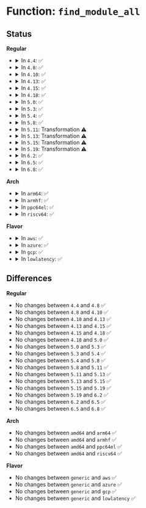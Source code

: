 # Function: <code>find_module_all</code>

## Status
<b>Regular</b>
<ul>
<li>
<details>
<summary>In <code>4.4</code>: ✅</summary>

```c
struct module *find_module_all(const char *name, size_t len, bool even_unformed);
```

**Collision:** Unique Static

**Inline:** No

**Transformation:** False

**Instances:**

```
In kernel/module.c (ffffffff81105020)
Location: kernel/module.c:588
Inline: False
Direct callers:
  - kernel/module.c:find_module
  - kernel/module.c:finished_loading
  - kernel/module.c:load_module
  - kernel/module.c:module_kallsyms_lookup_name
```
**Symbols:**

```
ffffffff81105020-ffffffff811050ab: find_module_all (STB_LOCAL)
```
</details>
</li>
<li>
<details>
<summary>In <code>4.8</code>: ✅</summary>

```c
struct module *find_module_all(const char *name, size_t len, bool even_unformed);
```

**Collision:** Unique Static

**Inline:** No

**Transformation:** False

**Instances:**

```
In kernel/module.c (ffffffff8110c900)
Location: kernel/module.c:590
Inline: False
Direct callers:
  - kernel/module.c:module_kallsyms_lookup_name
  - kernel/module.c:load_module
  - kernel/module.c:finished_loading
  - kernel/module.c:find_module
```
**Symbols:**

```
ffffffff8110c900-ffffffff8110c98b: find_module_all (STB_LOCAL)
```
</details>
</li>
<li>
<details>
<summary>In <code>4.10</code>: ✅</summary>

```c
struct module *find_module_all(const char *name, size_t len, bool even_unformed);
```

**Collision:** Unique Static

**Inline:** No

**Transformation:** False

**Instances:**

```
In kernel/module.c (ffffffff81114340)
Location: kernel/module.c:593
Inline: False
Direct callers:
  - kernel/module.c:module_kallsyms_lookup_name
  - kernel/module.c:load_module
  - kernel/module.c:finished_loading
  - kernel/module.c:find_module
```
**Symbols:**

```
ffffffff81114340-ffffffff811143cb: find_module_all (STB_LOCAL)
```
</details>
</li>
<li>
<details>
<summary>In <code>4.13</code>: ✅</summary>

```c
struct module *find_module_all(const char *name, size_t len, bool even_unformed);
```

**Collision:** Unique Static

**Inline:** No

**Transformation:** False

**Instances:**

```
In kernel/module.c (ffffffff81115140)
Location: kernel/module.c:597
Inline: False
Direct callers:
  - kernel/module.c:module_kallsyms_lookup_name
  - kernel/module.c:load_module
  - kernel/module.c:finished_loading
  - kernel/module.c:find_module
```
**Symbols:**

```
ffffffff81115140-ffffffff811151cb: find_module_all (STB_LOCAL)
```
</details>
</li>
<li>
<details>
<summary>In <code>4.15</code>: ✅</summary>

```c
struct module *find_module_all(const char *name, size_t len, bool even_unformed);
```

**Collision:** Unique Static

**Inline:** No

**Transformation:** False

**Instances:**

```
In kernel/module.c (ffffffff811206e0)
Location: kernel/module.c:607
Inline: False
Direct callers:
  - kernel/module.c:module_kallsyms_lookup_name
  - kernel/module.c:load_module
  - kernel/module.c:finished_loading
  - kernel/module.c:find_module
```
**Symbols:**

```
ffffffff811206e0-ffffffff8112076b: find_module_all (STB_LOCAL)
```
</details>
</li>
<li>
<details>
<summary>In <code>4.18</code>: ✅</summary>

```c
struct module *find_module_all(const char *name, size_t len, bool even_unformed);
```

**Collision:** Unique Static

**Inline:** No

**Transformation:** False

**Instances:**

```
In kernel/module.c (ffffffff8112e160)
Location: kernel/module.c:606
Inline: False
Direct callers:
  - kernel/module.c:module_kallsyms_lookup_name
  - kernel/module.c:load_module
  - kernel/module.c:finished_loading
  - kernel/module.c:find_module
```
**Symbols:**

```
ffffffff8112e160-ffffffff8112e1eb: find_module_all (STB_LOCAL)
```
</details>
</li>
<li>
<details>
<summary>In <code>5.0</code>: ✅</summary>

```c
struct module *find_module_all(const char *name, size_t len, bool even_unformed);
```

**Collision:** Unique Static

**Inline:** No

**Transformation:** False

**Instances:**

```
In kernel/module.c (ffffffff81139a60)
Location: kernel/module.c:607
Inline: False
Direct callers:
  - kernel/module.c:module_kallsyms_lookup_name
  - kernel/module.c:load_module
  - kernel/module.c:finished_loading
  - kernel/module.c:find_module
```
**Symbols:**

```
ffffffff81139a60-ffffffff81139aeb: find_module_all (STB_LOCAL)
```
</details>
</li>
<li>
<details>
<summary>In <code>5.3</code>: ✅</summary>

```c
struct module *find_module_all(const char *name, size_t len, bool even_unformed);
```

**Collision:** Unique Static

**Inline:** No

**Transformation:** False

**Instances:**

```
In kernel/module.c (ffffffff81145120)
Location: kernel/module.c:603
Inline: False
Direct callers:
  - kernel/module.c:module_kallsyms_lookup_name
  - kernel/module.c:load_module
  - kernel/module.c:finished_loading
  - kernel/module.c:find_module
```
**Symbols:**

```
ffffffff81145120-ffffffff811451b0: find_module_all (STB_LOCAL)
```
</details>
</li>
<li>
<details>
<summary>In <code>5.4</code>: ✅</summary>

```c
struct module *find_module_all(const char *name, size_t len, bool even_unformed);
```

**Collision:** Unique Static

**Inline:** No

**Transformation:** False

**Instances:**

```
In kernel/module.c (ffffffff81150c30)
Location: kernel/module.c:614
Inline: False
Direct callers:
  - kernel/module.c:module_kallsyms_lookup_name
  - kernel/module.c:load_module
  - kernel/module.c:finished_loading
  - kernel/module.c:find_module
```
**Symbols:**

```
ffffffff81150c30-ffffffff81150cc0: find_module_all (STB_LOCAL)
```
</details>
</li>
<li>
<details>
<summary>In <code>5.8</code>: ✅</summary>

```c
struct module *find_module_all(const char *name, size_t len, bool even_unformed);
```

**Collision:** Unique Static

**Inline:** No

**Transformation:** False

**Instances:**

```
In kernel/module.c (ffffffff81161180)
Location: kernel/module.c:617
Inline: False
Direct callers:
  - kernel/module.c:module_kallsyms_lookup_name
  - kernel/module.c:add_unformed_module
  - kernel/module.c:finished_loading
  - kernel/module.c:find_module
```
**Symbols:**

```
ffffffff81161180-ffffffff81161210: find_module_all (STB_LOCAL)
```
</details>
</li>
<li>
<details>
<summary>In <code>5.11</code>: Transformation ⚠️</summary>

```c
struct module *find_module_all(const char *name, size_t len, bool even_unformed);
```

**Collision:** Unique Static

**Inline:** No

**Transformation:** True

**Instances:**

```
In kernel/module.c (0)
Location: kernel/module.c:653
Inline: False
Direct callers:
  - kernel/module.c:module_kallsyms_lookup_name
  - kernel/module.c:add_unformed_module
  - kernel/module.c:finished_loading
  - kernel/module.c:find_module
```
**Symbols:**

```
ffffffff8115cff0-ffffffff8115d093: find_module_all (STB_LOCAL)
ffffffff81be3e3d-ffffffff81be3e55: find_module_all.cold (STB_LOCAL)
```
</details>
</li>
<li>
<details>
<summary>In <code>5.13</code>: Transformation ⚠️</summary>

```c
struct module *find_module_all(const char *name, size_t len, bool even_unformed);
```

**Collision:** Unique Static

**Inline:** No

**Transformation:** True

**Instances:**

```
In kernel/module.c (0)
Location: kernel/module.c:560
Inline: False
Direct callers:
  - kernel/module.c:module_kallsyms_lookup_name
  - kernel/module.c:add_unformed_module
  - kernel/module.c:finished_loading
  - kernel/module.c:find_module
```
**Symbols:**

```
ffffffff8115e1e0-ffffffff8115e283: find_module_all (STB_LOCAL)
ffffffff81bd5d57-ffffffff81bd5d6f: find_module_all.cold (STB_LOCAL)
```
</details>
</li>
<li>
<details>
<summary>In <code>5.15</code>: Transformation ⚠️</summary>

```c
struct module *find_module_all(const char *name, size_t len, bool even_unformed);
```

**Collision:** Unique Static

**Inline:** No

**Transformation:** True

**Instances:**

```
In kernel/module.c (0)
Location: kernel/module.c:561
Inline: False
Direct callers:
  - kernel/module.c:module_kallsyms_lookup_name
  - kernel/module.c:add_unformed_module
  - kernel/module.c:finished_loading
  - kernel/module.c:find_module
```
**Symbols:**

```
ffffffff81183460-ffffffff81183503: find_module_all (STB_LOCAL)
ffffffff81cb23cb-ffffffff81cb23e3: find_module_all.cold (STB_LOCAL)
```
</details>
</li>
<li>
<details>
<summary>In <code>5.19</code>: Transformation ⚠️</summary>

```c
struct module *find_module_all(const char *name, size_t len, bool even_unformed);
```

**Collision:** Unique Global

**Inline:** No

**Transformation:** True

**Instances:**

```
In kernel/module/main.c (0)
Location: kernel/module/main.c:341
Inline: False
Direct callers:
  - kernel/module/main.c:add_unformed_module
  - kernel/module/main.c:finished_loading
  - kernel/module/main.c:find_module
  - kernel/module/kallsyms.c:module_kallsyms_lookup_name
```
**Symbols:**

```
ffffffff81e617f9-ffffffff81e61811: find_module_all.cold (STB_LOCAL)
ffffffff8118d910-ffffffff8118d9c6: find_module_all (STB_GLOBAL)
```
</details>
</li>
<li>
<details>
<summary>In <code>6.2</code>: ✅</summary>

```c
struct module *find_module_all(const char *name, size_t len, bool even_unformed);
```

**Collision:** Unique Global

**Inline:** No

**Transformation:** False

**Instances:**

```
In kernel/module/main.c (ffffffff811ca3a0)
Location: kernel/module/main.c:339
Inline: False
Direct callers:
  - kernel/module/main.c:add_unformed_module
  - kernel/module/main.c:add_unformed_module
  - kernel/module/main.c:finished_loading
  - kernel/module/main.c:find_module
  - kernel/module/kallsyms.c:module_kallsyms_lookup_name
```
**Symbols:**

```
ffffffff811ca3a0-ffffffff811ca466: find_module_all (STB_GLOBAL)
```
</details>
</li>
<li>
<details>
<summary>In <code>6.5</code>: ✅</summary>

```c
struct module *find_module_all(const char *name, size_t len, bool even_unformed);
```

**Collision:** Unique Global

**Inline:** No

**Transformation:** False

**Instances:**

```
In kernel/module/main.c (ffffffff811dd540)
Location: kernel/module/main.c:346
Inline: False
Direct callers:
  - kernel/module/main.c:finished_loading
  - kernel/module/main.c:find_module
  - kernel/module/kallsyms.c:module_kallsyms_lookup_name
```
**Symbols:**

```
ffffffff811dd540-ffffffff811dd61a: find_module_all (STB_GLOBAL)
```
</details>
</li>
<li>
<details>
<summary>In <code>6.8</code>: ✅</summary>

```c
struct module *find_module_all(const char *name, size_t len, bool even_unformed);
```

**Collision:** Unique Global

**Inline:** No

**Transformation:** False

**Instances:**

```
In kernel/module/main.c (ffffffff811f3240)
Location: kernel/module/main.c:346
Inline: False
Direct callers:
  - kernel/module/main.c:finished_loading
  - kernel/module/main.c:find_module
  - kernel/module/kallsyms.c:module_kallsyms_lookup_name
```
**Symbols:**

```
ffffffff811f3240-ffffffff811f331a: find_module_all (STB_GLOBAL)
```
</details>
</li>
</ul>
<b>Arch</b>
<ul>
<li>
<details>
<summary>In <code>arm64</code>: ✅</summary>

```c
struct module *find_module_all(const char *name, size_t len, bool even_unformed);
```

**Collision:** Unique Static

**Inline:** No

**Transformation:** False

**Instances:**

```
In kernel/module.c (ffff8000101bfa30)
Location: kernel/module.c:614
Inline: False
Direct callers:
  - kernel/module.c:module_kallsyms_lookup_name
  - kernel/module.c:load_module
  - kernel/module.c:finished_loading
  - kernel/module.c:find_module
```
**Symbols:**

```
ffff8000101bfa30-ffff8000101bfaf0: find_module_all (STB_LOCAL)
```
</details>
</li>
<li>
<details>
<summary>In <code>armhf</code>: ✅</summary>

```c
struct module *find_module_all(const char *name, size_t len, bool even_unformed);
```

**Collision:** Unique Static

**Inline:** No

**Transformation:** False

**Instances:**

```
In kernel/module.c (c04071e8)
Location: kernel/module.c:614
Inline: False
Direct callers:
  - kernel/module.c:module_kallsyms_lookup_name
  - kernel/module.c:load_module
  - kernel/module.c:finished_loading
  - kernel/module.c:find_module
```
**Symbols:**

```
c04071e8-c0407288: find_module_all (STB_LOCAL)
```
</details>
</li>
<li>
<details>
<summary>In <code>ppc64el</code>: ✅</summary>

```c
struct module *find_module_all(const char *name, size_t len, bool even_unformed);
```

**Collision:** Unique Static

**Inline:** No

**Transformation:** False

**Instances:**

```
In kernel/module.c (c0000000002253b0)
Location: kernel/module.c:614
Inline: False
Direct callers:
  - kernel/module.c:module_kallsyms_lookup_name
  - kernel/module.c:load_module
  - kernel/module.c:finished_loading
  - kernel/module.c:find_module
```
**Symbols:**

```
c0000000002253b0-c0000000002254c0: find_module_all (STB_LOCAL)
```
</details>
</li>
<li>
<details>
<summary>In <code>riscv64</code>: ✅</summary>

```c
struct module *find_module_all(const char *name, size_t len, bool even_unformed);
```

**Collision:** Unique Static

**Inline:** No

**Transformation:** False

**Instances:**

```
In kernel/module.c (ffffffe000141ee2)
Location: kernel/module.c:614
Inline: False
Direct callers:
  - kernel/module.c:module_kallsyms_lookup_name
  - kernel/module.c:load_module
  - kernel/module.c:finished_loading
  - kernel/module.c:find_module
```
**Symbols:**

```
ffffffe000141ee2-ffffffe000141f76: find_module_all (STB_LOCAL)
```
</details>
</li>
</ul>
<b>Flavor</b>
<ul>
<li>
<details>
<summary>In <code>aws</code>: ✅</summary>

```c
struct module *find_module_all(const char *name, size_t len, bool even_unformed);
```

**Collision:** Unique Static

**Inline:** No

**Transformation:** False

**Instances:**

```
In kernel/module.c (ffffffff81149250)
Location: kernel/module.c:614
Inline: False
Direct callers:
  - kernel/module.c:module_kallsyms_lookup_name
  - kernel/module.c:load_module
  - kernel/module.c:finished_loading
  - kernel/module.c:find_module
```
**Symbols:**

```
ffffffff81149250-ffffffff811492e0: find_module_all (STB_LOCAL)
```
</details>
</li>
<li>
<details>
<summary>In <code>azure</code>: ✅</summary>

```c
struct module *find_module_all(const char *name, size_t len, bool even_unformed);
```

**Collision:** Unique Static

**Inline:** No

**Transformation:** False

**Instances:**

```
In kernel/module.c (ffffffff8113c500)
Location: kernel/module.c:614
Inline: False
Direct callers:
  - kernel/module.c:module_kallsyms_lookup_name
  - kernel/module.c:load_module
  - kernel/module.c:finished_loading
  - kernel/module.c:find_module
```
**Symbols:**

```
ffffffff8113c500-ffffffff8113c590: find_module_all (STB_LOCAL)
```
</details>
</li>
<li>
<details>
<summary>In <code>gcp</code>: ✅</summary>

```c
struct module *find_module_all(const char *name, size_t len, bool even_unformed);
```

**Collision:** Unique Static

**Inline:** No

**Transformation:** False

**Instances:**

```
In kernel/module.c (ffffffff81147100)
Location: kernel/module.c:614
Inline: False
Direct callers:
  - kernel/module.c:module_kallsyms_lookup_name
  - kernel/module.c:load_module
  - kernel/module.c:finished_loading
  - kernel/module.c:find_module
```
**Symbols:**

```
ffffffff81147100-ffffffff81147190: find_module_all (STB_LOCAL)
```
</details>
</li>
<li>
<details>
<summary>In <code>lowlatency</code>: ✅</summary>

```c
struct module *find_module_all(const char *name, size_t len, bool even_unformed);
```

**Collision:** Unique Static

**Inline:** No

**Transformation:** False

**Instances:**

```
In kernel/module.c (ffffffff81153d10)
Location: kernel/module.c:614
Inline: False
Direct callers:
  - kernel/module.c:module_kallsyms_lookup_name
  - kernel/module.c:load_module
  - kernel/module.c:finished_loading
  - kernel/module.c:find_module
```
**Symbols:**

```
ffffffff81153d10-ffffffff81153da0: find_module_all (STB_LOCAL)
```
</details>
</li>
</ul>

## Differences
<b>Regular</b>
<ul>
<li>
No changes between <code>4.4</code> and <code>4.8</code> ✅
</li>
<li>
No changes between <code>4.8</code> and <code>4.10</code> ✅
</li>
<li>
No changes between <code>4.10</code> and <code>4.13</code> ✅
</li>
<li>
No changes between <code>4.13</code> and <code>4.15</code> ✅
</li>
<li>
No changes between <code>4.15</code> and <code>4.18</code> ✅
</li>
<li>
No changes between <code>4.18</code> and <code>5.0</code> ✅
</li>
<li>
No changes between <code>5.0</code> and <code>5.3</code> ✅
</li>
<li>
No changes between <code>5.3</code> and <code>5.4</code> ✅
</li>
<li>
No changes between <code>5.4</code> and <code>5.8</code> ✅
</li>
<li>
No changes between <code>5.8</code> and <code>5.11</code> ✅
</li>
<li>
No changes between <code>5.11</code> and <code>5.13</code> ✅
</li>
<li>
No changes between <code>5.13</code> and <code>5.15</code> ✅
</li>
<li>
No changes between <code>5.15</code> and <code>5.19</code> ✅
</li>
<li>
No changes between <code>5.19</code> and <code>6.2</code> ✅
</li>
<li>
No changes between <code>6.2</code> and <code>6.5</code> ✅
</li>
<li>
No changes between <code>6.5</code> and <code>6.8</code> ✅
</li>
</ul>
<b>Arch</b>
<ul>
<li>
No changes between <code>amd64</code> and <code>arm64</code> ✅
</li>
<li>
No changes between <code>amd64</code> and <code>armhf</code> ✅
</li>
<li>
No changes between <code>amd64</code> and <code>ppc64el</code> ✅
</li>
<li>
No changes between <code>amd64</code> and <code>riscv64</code> ✅
</li>
</ul>
<b>Flavor</b>
<ul>
<li>
No changes between <code>generic</code> and <code>aws</code> ✅
</li>
<li>
No changes between <code>generic</code> and <code>azure</code> ✅
</li>
<li>
No changes between <code>generic</code> and <code>gcp</code> ✅
</li>
<li>
No changes between <code>generic</code> and <code>lowlatency</code> ✅
</li>
</ul>
